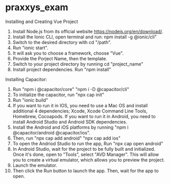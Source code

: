 # praxxys_exam

Installing and Creating Vue Project

1. Install Node.js from its official website 
		https://nodejs.org/en/download/.
2. Install the Ionic CLI, open terminal and run: 
		npm install -g @ionic/cli"
3. Switch to the desired directory with 
		cd "/path". 
4. Run "ionic start".
5. It will ask you to choose a framework, choose "Vue".
6. Provide the Porject Name, then the template. 
7. Switch to your project directory by running 
		cd "project_name"
8. Install project dependencies. 
		Run "npm install"


Installing Capacitor:
1. Run 
		"npm i @capacitor/core"
		"npm i -D @capacitor/cli"
2. To initialize the capacitor, run 
		"npx cap init"
3. Run "ionic build"
4. If you want to run it in IOS, you need to use a Mac OS and install additional 4 dependencies; Xcode, Xcode Command Line Tools, Homebrew, Cocoapods.
   If you want to run it in Android, you need to install Android Studio and Android SDK dependencies.
5. Install the Android and iOS platforms by running 
		"npm i @capacitor/android @capacitor/ios".
6. Then, run 
		"npx cap add android"
		"npx cap add ios"
7. To open the Andriod Studio to run the app, 
		Run "npx cap open android" 
8. In Android Studio, wait for the project to be fully built and initialized. Once it's done, open to "Tools", select "AVD Manager". 
	This will allow you to create a virtual emulator, which allows you to preview the project. 
9. Launch the emulator.
10. Then click the Run button to launch the app. 
	Then, wait for the app to open.

